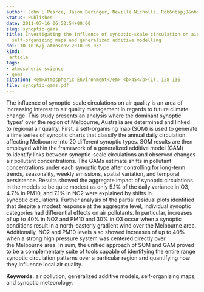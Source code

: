 ```yaml
---
author: John L Pearce, Jason Beringer, Neville Nicholls, Rob&nbsp;J&nbsp;Hyndman, Petteri Uotila, Nigel J Tapper
Status: Published
date: 2011-07-16 06:50:54+00:00
slug: synoptic-gams
title: Investigating the influence of synoptic-scale circulation on air quality using
  self-organizing maps and generalized additive modelling
doi: 10.1016/j.atmosenv.2010.09.032
kind:
 article
tags:
- atmospheric science
- gams
citation: <em>Atmospheric Environment</em> <b>45</b>(1), 128-136
file: synoptic-gams.pdf
---
```



The influence of synoptic-scale circulations on air quality is an area of increasing interest to air quality management in regards to future climate change. This study presents an analysis where the dominant synoptic 'types' over the region of Melbourne, Australia are determined and linked to regional air quality. First, a self-organising map (SOM) is used to generate a time series of synoptic charts that classify the annual daily circulation affecting Melbourne into 20 different synoptic types. SOM results are then employed within the framework of a generalized additive model (GAM) to identify links between synoptic-scale circulations and observed changes air pollutant concentrations. The GAMs estimate shifts in pollutant concentrations under each synoptic type after controlling for long-term trends, seasonality, weekly emissions, spatial variation, and temporal persistence. Results showed the aggregate impact of synoptic circulations in the models to be quite modest as only 5.1% of the daily variance in O3, 4.7% in PM10, and 7.1% in NO2 were explained by shifts in synoptic circulations. Further analysis of the partial residual plots identified that despite a modest response at the aggregate level, individual synoptic categories had differential effects on air pollutants. In particular, increases of up to 40% in NO2 and PM10 and 30% in O3 occur when a synoptic conditions result in a north-easterly gradient wind over the Melbourne area. Additionally, NO2 and PM10 levels also showed increases of up to 40% when a strong high pressure system was centered directly over the Melbourne area. In sum, the unified approach of SOM and GAM proved to be a complementary suite of tools capable of identifying the entire range synoptic circulation patterns over a particular region and quantifying how they influence local air quality.

**Keywords:** air pollution, generalized additive models, self-organizing maps, and synoptic meteorology.

